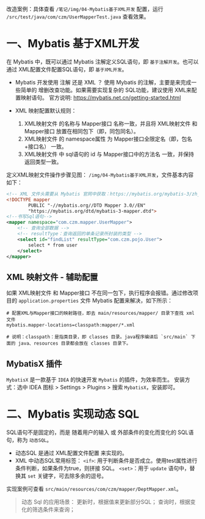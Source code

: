 
改造案例：具体查看 `/笔记/img/04-Mybatis基于XML开发` 配置，运行 `/src/test/java/com/czm/UserMapperTest.java` 查看效果。

# 一、Mybatis 基于XML开发
在 Mybatis 中，既可以通过 Mybatis 注解定义SQL语句，即 `基于注解开发`。也可以通过 XML配置文件配置SQL语句，即 `基于XML开发`。

- Mybatis 开发使用 注解 还是 XML ？
    使用 Mybatis 的注解，主要是来完成一些简单的 增删改查功能。如果需要实现复杂的 SQL功能，建议使用 XML来配置映射语句。
    官方说明: <https://mybatis.net.cn/getting-started.html>

- XML 映射配置默认规则：
  1. XML映射文件 的名称与 Mapper接口 名称一致，并且将 XML映射文件 和 Mapper接口 放置在相同包下（即，同包同名）。
  2. XML映射文件 的 namespace属性 为 Mapper接口全限定名（即，包名+接口名） 一致。 
  3. XML映射文件 中 sql语句的 id 与 Mapper接口中的方法名 一致，并保持返回类型一致。

定义XML映射文件操作步骤见图： `/img/04-Mybatis基于XML开发`，文件基本内容如下：
```xml
<!-- XML 文件头需要从 Mybatis 官网中获取：https://mybatis.org/mybatis-3/zh_CN/getting-started.html  -->
<!DOCTYPE mapper
        PUBLIC "-//mybatis.org//DTD Mapper 3.0//EN"
        "https://mybatis.org/dtd/mybatis-3-mapper.dtd">
<!--书写Sql语句-->
<mapper namespace="com.czm.mapper.UserMapper">
    <!-- 查询全部数据 -->
    <!-- resultType：查询返回的单条记录所封装的类型 -->
    <select id="findList" resultType="com.czm.pojo.User">
        select * from user
    </select>
</mapper>
```

## XML 映射文件 - 辅助配置
如果 XML映射文件 和 Mapper接口 不在同一包下，执行程序会报错。通过修改项目的 `application.properties` 文件 Mybatis 配置来解决，如下所示：
```
# 配置XML与Mapper接口的映射路径，即去 main/resources/mapper/ 目录下查找 xml 文件
mybatis.mapper-locations=classpath:mapper/*.xml

# 说明：classpath：是指类目录，即 classes 目录。java程序编译后 `src/main` 下面的 java、resources 目录都会放在 classes 目录下。 
```

## MybatisX 插件
`MybatisX` 是一款基于 `IDEA` 的快速开发 `Mybatis` 的插件，为效率而生。
安装方式：选中 IDEA 图标 > Settings > Plugins > 搜索 `MybatisX`，安装即可。


# 二、Mybatis 实现动态 SQL
SQL语句不是固定的，而是 随着用户的输入 或 外部条件的变化而变化的 SQL语句，称为 `动态SQL`。

* 动态SQL 是通过 XML配置文件配置 来实现的。
* XML 中动态SQL常用标签：
  `<if>`: 用于判断条件是否成立。使用test属性进行条件判断，如果条件为true，则拼接 SQL。
  `<set>`：用于 `update` 语句中，替换其 `set` 关键字，可去除多余的逗号。

实现案例可查看 `src/main/resources/com/czm/mapper/DeptMapper.xml`。

> 动态 Sql 的应用场景：
> 更新时，根据值来更新部分SQL；
> 查询时，根据变化的筛选条件来查询；
